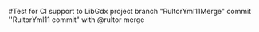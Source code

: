 #Test for CI support to LibGdx project
branch "RultorYml11Merge"
commit ''RultorYml11 commit" with @rultor merge